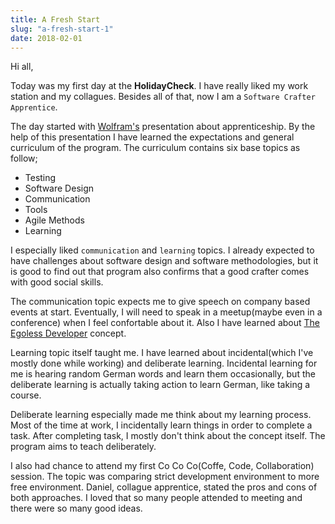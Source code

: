 ```yaml
---
title: A Fresh Start
slug: "a-fresh-start-1"
date: 2018-02-01
---
```


Hi all,

Today was my first day at the **HolidayCheck**. I have really liked my work station and my collagues. Besides all of that, now I am a `Software Crafter Apprentice`.

The day started with [Wolfram's](https://twitter.com/wolframkriesing) presentation about apprenticeship. By the help of this presentation I have learned the expectations and general curriculum of the program. The curriculum contains six base topics as follow; 
	
- Testing
- Software Design
- Communication
- Tools
- Agile Methods
- Learning

I especially liked `communication` and `learning` topics. I already expected to have challenges about software design and software methodologies, but it is good to find out that program also confirms that a good crafter comes with good social skills.  

The communication topic expects me to give speech on company based events at start. Eventually, I will need to speak in a meetup(maybe even in a conference) when I feel confortable about it. Also I have learned about [The Egoless Developer](https://blog.codinghorror.com/the-ten-commandments-of-egoless-programming/) concept.  

Learning topic itself taught me. I have learned about incidental(which I've mostly done while working) and deliberate learning. Incidental learning for me is hearing random German words and learn them occasionally, but the deliberate learning is actually taking action to learn German, like taking a course.

Deliberate learning especially made me think about my learning process. Most of the time at work, I incidentally learn things in order to complete a task. After completing task, I mostly don't think about the concept itself. The program aims to teach deliberately.

I also had chance to attend my first Co Co Co(Coffe, Code, Collaboration) session. The topic was comparing strict development environment to more free environment. Daniel, collague apprentice, stated the pros and cons of both approaches. I loved that so many people attended to meeting and there were so many good ideas. 

